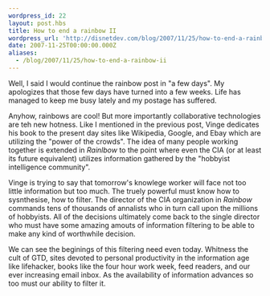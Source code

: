 ```yaml
---
wordpress_id: 22
layout: post.hbs
title: How to end a rainbow II
wordpress_url: 'http://disnetdev.com/blog/2007/11/25/how-to-end-a-rainbow-ii/'
date: 2007-11-25T00:00:00.000Z
aliases:
  - /blog/2007/11/25/how-to-end-a-rainbow-ii
---
```

Well, I said I would continue the rainbow post in "a few days". 
My apologizes that those few days have turned into a few weeks. 
Life has managed to keep me busy lately and my postage has suffered.

Anyhow, rainbows are cool! But more importantly collaborative technologies are teh new 
hotness. Like I mentioned in the previous post, Vinge dedicates his book to the present day 
sites like Wikipedia, Google, and Ebay which are utilizing the "power of the crowds". 
The idea of many people working together is extended in <i>Rainlbow</i> to the point where even 
the CIA (or at least its future equivalent) utilizes information gathered by the "hobbyist intelligence community". 

Vinge is trying to say that tomorrow's knowlege worker will face not too little information but too 
much. The truely powerful must know how to sysnthesise, how to filter. The director of the 
CIA organization in <i>Rainbow </i>commands tens of thousands of annalists who in turn call upon the 
millions of hobbyists. All of the decisions ultimately come back to the single director who must have 
some amazing amouts of information filtering to be able to make any kind of worthwhile 
decision.

We can see the beginings of this filtering need even today. Whitness the cult of GTD, sites devoted to personal productivity in the information age like lifehacker, books like the four hour work week, feed readers, and our ever increasing email inbox. As the availability of information advances so too must our ability to filter it.<br />
